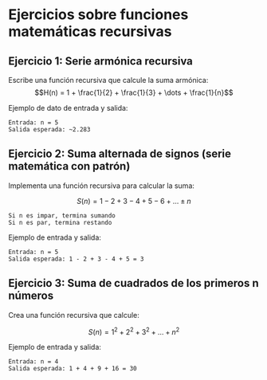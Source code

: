# Ejercicios sobre funciones matemáticas recursivas

## Ejercicio 1: Serie armónica recursiva
Escribe una función recursiva que calcule la suma armónica:
$$H(n) = 1 + \frac{1}{2} + \frac{1}{3} + \dots + \frac{1}{n}$$

Ejemplo de dato de entrada y salida:

    Entrada: n = 5
    Salida esperada: ~2.283

## Ejercicio 2: Suma alternada de signos (serie matemática con patrón)


Implementa una función recursiva para calcular la suma:

$$S(n) = 1 - 2 + 3 - 4 + 5 - 6 + \dots \pm n
$$

    Si n es impar, termina sumando
    Si n es par, termina restando

Ejemplo de entrada y salida:

    Entrada: n = 5
    Salida esperada: 1 - 2 + 3 - 4 + 5 = 3

## Ejercicio 3: Suma de cuadrados de los primeros n números

Crea una función recursiva que calcule:

$$S(n) = 1^2 + 2^2 + 3^2 + \dots + n^2$$

Ejemplo de entrada y salida:

    Entrada: n = 4
    Salida esperada: 1 + 4 + 9 + 16 = 30
